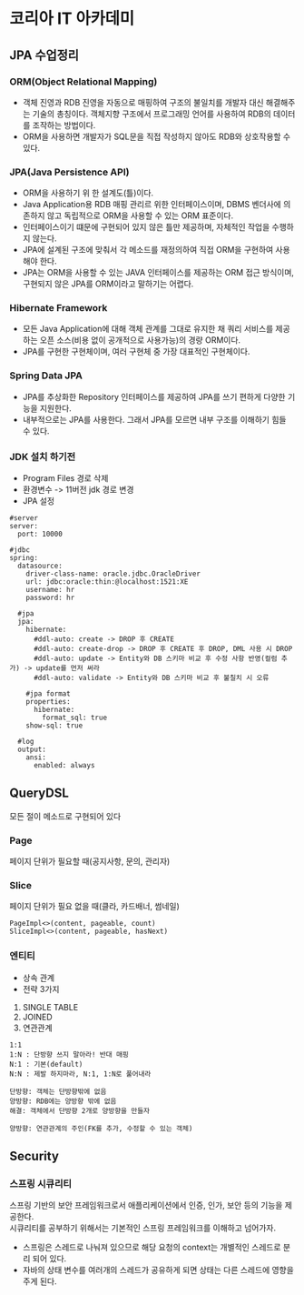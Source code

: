 # **코리아 IT 아카데미**
## JPA 수업정리

### ORM(Object Relational Mapping)
- 객체 진영과 RDB 진영을 자동으로 매핑하여 구조의 불일치를 개발자 대신 해결해주는 기술의 총칭이다. 객체지향 구조에서 프로그래밍 언어를 사용하여 RDB의 데이터를 조작하는 방법이다.
- ORM을 사용하면 개발자가 SQL문을 직접 작성하지 않아도 RDB와 상호작용할 수 있다.

### JPA(Java Persistence API)
- ORM을 사용하기 위 한 설계도(틀)이다.
- Java Application용 RDB 매핑 관리르 위한 인터페이스이며, DBMS 벤더사에 의존하지 않고 독립적으로 ORM을 사용할 수 있는 ORM 표준이다.
- 인터페이스이기 떄문에 구현되어 있지 않은 틀만 제공하며, 자체적인 작업을 수행하지 않는다.
- JPA에 설계된 구조에 맞춰서 각 메소드를 재정의하여 직접 ORM을 구현하여 사용해야 한다.
- JPA는 ORM을 사용할 수 있는 JAVA 인터페이스를 제공하는 ORM 접근 방식이며, 구현되지 않은 JPA를 ORM이라고 말하기는 어렵다.

### Hibernate Framework
- 모든 Java Application에 대해 객체 관계를 그대로 유지한 채 쿼리 서비스를 제공하는 오픈 소스(비용 없이 공개적으로 사용가능)의 경량 ORM이다.
- JPA를 구현한 구현체이며, 여러 구현체 중 가장 대표적인 구현체이다.

### Spring Data JPA
- JPA를 추상화한 Repository 인터페이스를 제공하여 JPA를 쓰기 편하게 다양한 기능을 지원한다.
- 내부적으로는 JPA를 사용한다. 그래서 JPA를 모르면 내부 구조를 이해하기 힘들 수 있다.

### JDK 설치 하기전
- Program Files 경로 삭제
- 환경변수 -> 11버전 jdk 경로 변경
- JPA 설정
```
#server
server:
  port: 10000

#jdbc
spring:
  datasource:
    driver-class-name: oracle.jdbc.OracleDriver
    url: jdbc:oracle:thin:@localhost:1521:XE
    username: hr
    password: hr

  #jpa
  jpa:
    hibernate:
      #ddl-auto: create -> DROP 후 CREATE
      #ddl-auto: create-drop -> DROP 후 CREATE 후 DROP, DML 사용 시 DROP
      #ddl-auto: update -> Entity와 DB 스키마 비교 후 수정 사항 반영(컬럼 추가) -> update를 먼저 써라
      #ddl-auto: validate -> Entity와 DB 스키마 비교 후 불칠치 시 오류

    #jpa format
    properties:
      hibernate:
        format_sql: true
    show-sql: true

  #log
  output:
    ansi:
      enabled: always
```

## QueryDSL
모든 절이 메소드로 구현되어 있다

### Page
페이지 단위가 필요할 때(공지사항, 문의, 관리자)

### Slice
페이지 단위가 필요 없을 때(클라, 카드배너, 썸네일)
```
PageImpl<>(content, pageable, count)
SliceImpl<>(content, pageable, hasNext)
```

### 엔티티
- 상속 관계
- 전략 3가지
1. SINGLE TABLE
2. JOINED
3. 연관관계
```
1:1
1:N : 단방향 쓰지 말아라! 반대 매핑
N:1 : 기본(default)
N:N : 제발 하지마라, N:1, 1:N로 풀어내라

단방향: 객체는 단방향밖에 없음
양방향: RDB에는 양방향 밖에 없음
해결: 객체에서 단방향 2개로 양방향을 만들자

양방향: 연관관계의 주인(FK를 추가, 수정할 수 있는 객체)
```

## Security
### 스프링 시큐리티
스프링 기반의 보안 프레임워크로서 애플리케이션에서 인증, 인가, 보안 등의 기능을 제공한다. <br>
시큐리티를 공부하기 위해서는 기본적인 스프링 프레임워크를 이해하고 넘어가자.
- 스프링은 스레드로 나눠져 있으므로 해당 요청의 context는 개별적인 스레드로 분리 되어 있다.
- 자바의 상태 변수를 여러개의 스레드가 공유하게 되면 상태는 다른 스레드에 영향을 주게 된다.
